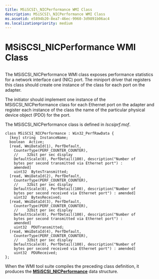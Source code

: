 ```yaml
---
title: MSiSCSI\_NICPerformance WMI Class
description: MSiSCSI\_NICPerformance WMI Class
ms.assetid: e5894b20-8ea7-46ec-9960-3d9891b06ac4
ms.localizationpriority: medium
---
```


# MSiSCSI\_NICPerformance WMI Class


## <span id="ddk_msiscsi_nicperformance_wmi_class_kr"></span><span id="DDK_MSISCSI_NICPERFORMANCE_WMI_CLASS_KR"></span>


The MSiSCSI\_NICPerformance WMI class exposes performance statistics for a network interface card (NIC) port. The miniport driver that registers this class should create one instance of the class for each port on the adapter.

The initiator should implement one instance of the MSiSCSI\_NICPerformance class for each Ethernet port on the adapter and register each instance of the class the name of the particular physical device object (PDO) for the port.

The MSiSCSI\_NICPerformance class is defined in *Iscsiprf.mof*.

```
class MSiSCSI_NICPerformance : Win32_PerfRawData {
  [key] string  InstanceName;
  boolean  Active;
  [read, WmiDataId(1), PerfDefault, 
    CounterType(PERF_COUNTER_COUNTER),
    //    32bit per sec display
    DefaultScale(0), PerfDetail(100), description("Number of 
    bytes per second transmitted via Ethernet port") : 
    amended] 
    uint32  BytesTransmitted;
  [read, WmiDataId(2), PerfDefault, 
    CounterType(PERF_COUNTER_COUNTER),
    //    32bit per sec display
    DefaultScale(0), PerfDetail(100), description("Number of 
    bytes per second received via Ethernet port") : amended] 
    uint32  BytesReceived;
  [read, WmiDataId(3), PerfDefault, 
    CounterType(PERF_COUNTER_COUNTER),
    //    32bit per sec display
    DefaultScale(0), PerfDetail(100), description("Number of 
    bytes per second transmitted via Ethernet port") :
    amended] 
    uint32  PDUTransmitted;
  [read, WmiDataId(4), PerfDefault, 
    CounterType(PERF_COUNTER_COUNTER),
    //    32bit per sec display
    DefaultScale(0), PerfDetail(100), description("Number of 
    bytes per second received via Ethernet port") : amended]
    uint32  PDUReceived;
};
```

When the WMI tool suite compiles the preceding class definition, it produces the [**MSiSCSI\_NICPerformance**](https://msdn.microsoft.com/library/windows/hardware/ff563087) data structure.

 

 





